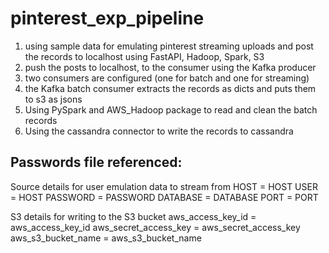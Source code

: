 # pinterest_exp_pipeline

1. using sample data for emulating pinterest streaming uploads and post the records to localhost using FastAPI, Hadoop, Spark, S3
2. push the posts to localhost, to the consumer using the Kafka producer
3. two consumers are configured (one for batch and one for streaming)
4. the Kafka batch consumer extracts the records as dicts and puts them to s3 as jsons
5. Using PySpark and AWS_Hadoop package to read and clean the batch records
6. Using the cassandra connector to write the records to cassandra




## Passwords file referenced: 
Source details for user emulation data to stream from
HOST = HOST
USER = HOST
PASSWORD = PASSWORD
DATABASE = DATABASE
PORT = PORT

S3 details for writing to the S3 bucket
aws_access_key_id = aws_access_key_id
aws_secret_access_key = aws_secret_access_key
aws_s3_bucket_name = aws_s3_bucket_name